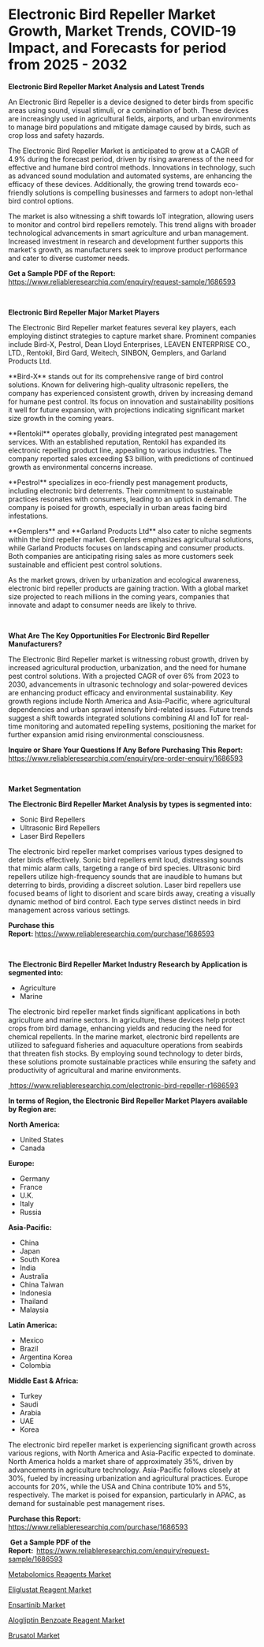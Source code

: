 <p><h1>Electronic Bird Repeller Market Growth, Market Trends, COVID-19 Impact, and Forecasts for period from 2025 - 2032</h1></p><p><strong>Electronic Bird Repeller Market Analysis and Latest Trends</strong></p>
<p><p>An Electronic Bird Repeller is a device designed to deter birds from specific areas using sound, visual stimuli, or a combination of both. These devices are increasingly used in agricultural fields, airports, and urban environments to manage bird populations and mitigate damage caused by birds, such as crop loss and safety hazards.</p><p>The Electronic Bird Repeller Market is anticipated to grow at a CAGR of 4.9% during the forecast period, driven by rising awareness of the need for effective and humane bird control methods. Innovations in technology, such as advanced sound modulation and automated systems, are enhancing the efficacy of these devices. Additionally, the growing trend towards eco-friendly solutions is compelling businesses and farmers to adopt non-lethal bird control options. </p><p>The market is also witnessing a shift towards IoT integration, allowing users to monitor and control bird repellers remotely. This trend aligns with broader technological advancements in smart agriculture and urban management. Increased investment in research and development further supports this market's growth, as manufacturers seek to improve product performance and cater to diverse customer needs.</p></p>
<p><strong>Get a Sample PDF of the Report:&nbsp;</strong> <a href="https://www.reliableresearchiq.com/enquiry/request-sample/1686593?utm_campaign=1087&utm_medium=2&utm_source=Github&utm_content=ia&utm_term=26032025&utm_id=electronic-bird-repeller">https://www.reliableresearchiq.com/enquiry/request-sample/1686593</a></p>
<p>&nbsp;</p>
<p><strong>Electronic Bird Repeller Major Market Players</strong></p>
<p><p>The Electronic Bird Repeller market features several key players, each employing distinct strategies to capture market share. Prominent companies include Bird-X, Pestrol, Dean Lloyd Enterprises, LEAVEN ENTERPRISE CO., LTD., Rentokil, Bird Gard, Weitech, SINBON, Gemplers, and Garland Products Ltd.</p><p>**Bird-X** stands out for its comprehensive range of bird control solutions. Known for delivering high-quality ultrasonic repellers, the company has experienced consistent growth, driven by increasing demand for humane pest control. Its focus on innovation and sustainability positions it well for future expansion, with projections indicating significant market size growth in the coming years.</p><p>**Rentokil** operates globally, providing integrated pest management services. With an established reputation, Rentokil has expanded its electronic repelling product line, appealing to various industries. The company reported sales exceeding $3 billion, with predictions of continued growth as environmental concerns increase.</p><p>**Pestrol** specializes in eco-friendly pest management products, including electronic bird deterrents. Their commitment to sustainable practices resonates with consumers, leading to an uptick in demand. The company is poised for growth, especially in urban areas facing bird infestations.</p><p>**Gemplers** and **Garland Products Ltd** also cater to niche segments within the bird repeller market. Gemplers emphasizes agricultural solutions, while Garland Products focuses on landscaping and consumer products. Both companies are anticipating rising sales as more customers seek sustainable and efficient pest control solutions.</p><p>As the market grows, driven by urbanization and ecological awareness, electronic bird repeller products are gaining traction. With a global market size projected to reach millions in the coming years, companies that innovate and adapt to consumer needs are likely to thrive.</p></p>
<p>&nbsp;</p>
<p><strong>What Are The Key Opportunities For Electronic Bird Repeller Manufacturers?</strong></p>
<p><p>The Electronic Bird Repeller market is witnessing robust growth, driven by increased agricultural production, urbanization, and the need for humane pest control solutions. With a projected CAGR of over 6% from 2023 to 2030, advancements in ultrasonic technology and solar-powered devices are enhancing product efficacy and environmental sustainability. Key growth regions include North America and Asia-Pacific, where agricultural dependencies and urban sprawl intensify bird-related issues. Future trends suggest a shift towards integrated solutions combining AI and IoT for real-time monitoring and automated repelling systems, positioning the market for further expansion amid rising environmental consciousness.</p></p>
<p><strong>Inquire or Share Your Questions If Any Before Purchasing This Report:</strong> <a href="https://www.reliableresearchiq.com/enquiry/pre-order-enquiry/1686593?utm_campaign=1087&utm_medium=2&utm_source=Github&utm_content=ia&utm_term=26032025&utm_id=electronic-bird-repeller">https://www.reliableresearchiq.com/enquiry/pre-order-enquiry/1686593</a></p>
<p>&nbsp;</p>
<p><strong>Market Segmentation</strong></p>
<p><strong>The Electronic Bird Repeller Market Analysis by types is segmented into:</strong></p>
<p><ul><li>Sonic Bird Repellers</li><li>Ultrasonic Bird Repellers</li><li>Laser Bird Repellers</li></ul></p>
<p><p>The electronic bird repeller market comprises various types designed to deter birds effectively. Sonic bird repellers emit loud, distressing sounds that mimic alarm calls, targeting a range of bird species. Ultrasonic bird repellers utilize high-frequency sounds that are inaudible to humans but deterring to birds, providing a discreet solution. Laser bird repellers use focused beams of light to disorient and scare birds away, creating a visually dynamic method of bird control. Each type serves distinct needs in bird management across various settings.</p></p>
<p><strong>Purchase this Report:&nbsp;</strong><a href="https://www.reliableresearchiq.com/purchase/1686593?utm_campaign=1087&utm_medium=2&utm_source=Github&utm_content=ia&utm_term=26032025&utm_id=electronic-bird-repeller">https://www.reliableresearchiq.com/purchase/1686593</a></p>
<p>&nbsp;</p>
<p><strong>The Electronic Bird Repeller Market Industry Research by Application is segmented into:</strong></p>
<p><ul><li>Agriculture</li><li>Marine</li></ul></p>
<p><p>The electronic bird repeller market finds significant applications in both agriculture and marine sectors. In agriculture, these devices help protect crops from bird damage, enhancing yields and reducing the need for chemical repellents. In the marine market, electronic bird repellents are utilized to safeguard fisheries and aquaculture operations from seabirds that threaten fish stocks. By employing sound technology to deter birds, these solutions promote sustainable practices while ensuring the safety and productivity of agricultural and marine environments.</p></p>
<p><a href="https://www.reliableresearchiq.com/electronic-bird-repeller-r1686593?utm_campaign=1087&utm_medium=2&utm_source=Github&utm_content=ia&utm_term=26032025&utm_id=electronic-bird-repeller">&nbsp;https://www.reliableresearchiq.com/electronic-bird-repeller-r1686593</a></p>
<p><strong>In terms of Region, the Electronic Bird Repeller Market Players available by Region are:</strong></p>
<p>
    <p> <strong> North America: </strong>
        <ul>
            <li>United States</li>
            <li>Canada</li>
        </ul>
        </p> 
    <p> <strong> Europe: </strong>
        <ul>
            <li>Germany</li>
            <li>France</li>
            <li>U.K.</li>
            <li>Italy</li>
            <li>Russia</li>
        </ul>
        </p> 
    <p> <strong> Asia-Pacific: </strong>
        <ul>
            <li>China</li>
            <li>Japan</li>
            <li>South Korea</li>
            <li>India</li>
            <li>Australia</li>
            <li>China Taiwan</li>
            <li>Indonesia</li>
            <li>Thailand</li>
            <li>Malaysia</li>
        </ul>
        </p> 
    <p> <strong> Latin America: </strong>
        <ul>
            <li>Mexico</li>
            <li>Brazil</li>
            <li>Argentina Korea</li>
            <li>Colombia</li>
        </ul>
        </p> 
    <p> <strong> Middle East & Africa: </strong>
        <ul>
            <li>Turkey</li>
            <li>Saudi</li>
            <li>Arabia</li>
            <li>UAE</li>
            <li>Korea</li>
        </ul>
    </p>
    </p>
<p><p>The electronic bird repeller market is experiencing significant growth across various regions, with North America and Asia-Pacific expected to dominate. North America holds a market share of approximately 35%, driven by advancements in agriculture technology. Asia-Pacific follows closely at 30%, fueled by increasing urbanization and agricultural practices. Europe accounts for 20%, while the USA and China contribute 10% and 5%, respectively. The market is poised for expansion, particularly in APAC, as demand for sustainable pest management rises.</p></p>
<p><strong>Purchase this Report: </strong><a href="https://www.reliableresearchiq.com/purchase/1686593?utm_campaign=1087&utm_medium=2&utm_source=Github&utm_content=ia&utm_term=26032025&utm_id=electronic-bird-repeller">https://www.reliableresearchiq.com/purchase/1686593</a></p>
<p>&nbsp;<strong>Get a Sample PDF of the Report:&nbsp;&nbsp;</strong><a href="https://www.reliableresearchiq.com/enquiry/request-sample/1686593?utm_campaign=1087&utm_medium=2&utm_source=Github&utm_content=ia&utm_term=26032025&utm_id=electronic-bird-repeller">https://www.reliableresearchiq.com/enquiry/request-sample/1686593</a></p>
<p><strong></strong></p>
<p><p><a href="https://github.com/alekitanis/Market-Research-Report-List-1/blob/main/metabolomics-reagents-market.md?utm_campaign=1087&utm_medium=2&utm_source=Github&utm_content=ia&utm_term=26032025&utm_id=electronic-bird-repeller">Metabolomics Reagents Market</a></p><p><a href="https://github.com/kumadenthela/Market-Research-Report-List-1/blob/main/eliglustat-reagent-market.md?utm_campaign=1087&utm_medium=2&utm_source=Github&utm_content=ia&utm_term=26032025&utm_id=electronic-bird-repeller">Eliglustat Reagent Market</a></p><p><a href="https://github.com/ikokwuihepa/Market-Research-Report-List-1/blob/main/ensartinib-market.md?utm_campaign=1087&utm_medium=2&utm_source=Github&utm_content=ia&utm_term=26032025&utm_id=electronic-bird-repeller">Ensartinib Market</a></p><p><a href="https://github.com/bibzmuiko/Market-Research-Report-List-1/blob/main/alogliptin-benzoate-reagent-market.md?utm_campaign=1087&utm_medium=2&utm_source=Github&utm_content=ia&utm_term=26032025&utm_id=electronic-bird-repeller">Alogliptin Benzoate Reagent Market</a></p><p><a href="https://github.com/vaeilabin/Market-Research-Report-List-1/blob/main/brusatol-market.md?utm_campaign=1087&utm_medium=2&utm_source=Github&utm_content=ia&utm_term=26032025&utm_id=electronic-bird-repeller">Brusatol Market</a></p></p>